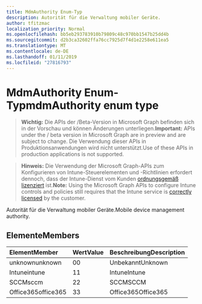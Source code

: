```yaml
---
title: MdmAuthority Enum-Typ
description: Autorität für die Verwaltung mobiler Geräte.
author: tfitzmac
localization_priority: Normal
ms.openlocfilehash: bb5eb293783910b79809c48c970bb1547b25dd4b
ms.sourcegitcommit: d2b3ca32602ffa76cc7925d7f4d1e2258e611ea5
ms.translationtype: MT
ms.contentlocale: de-DE
ms.lasthandoff: 01/11/2019
ms.locfileid: "27816793"
---
```

# <a name="mdmauthority-enum-type"></a><span data-ttu-id="f5e6c-103">MdmAuthority Enum-Typ</span><span class="sxs-lookup"><span data-stu-id="f5e6c-103">mdmAuthority enum type</span></span>

> <span data-ttu-id="f5e6c-104">**Wichtig:** Die APIs der /Beta-Version in Microsoft Graph befinden sich in der Vorschau und können Änderungen unterliegen.</span><span class="sxs-lookup"><span data-stu-id="f5e6c-104">**Important:** APIs under the / beta version in Microsoft Graph are in preview and are subject to change.</span></span> <span data-ttu-id="f5e6c-105">Die Verwendung dieser APIs in Produktionsanwendungen wird nicht unterstützt.</span><span class="sxs-lookup"><span data-stu-id="f5e6c-105">Use of these APIs in production applications is not supported.</span></span>

> <span data-ttu-id="f5e6c-106">**Hinweis:** Die Verwendung der Microsoft Graph-APIs zum Konfigurieren von Intune-Steuerelementen und -Richtlinien erfordert dennoch, dass der Intune-Dienst vom Kunden [ordnungsgemäß lizenziert](https://go.microsoft.com/fwlink/?linkid=839381) ist.</span><span class="sxs-lookup"><span data-stu-id="f5e6c-106">**Note:** Using the Microsoft Graph APIs to configure Intune controls and policies still requires that the Intune service is [correctly licensed](https://go.microsoft.com/fwlink/?linkid=839381) by the customer.</span></span>

<span data-ttu-id="f5e6c-107">Autorität für die Verwaltung mobiler Geräte.</span><span class="sxs-lookup"><span data-stu-id="f5e6c-107">Mobile device management authority.</span></span>
## <a name="members"></a><span data-ttu-id="f5e6c-108">Elemente</span><span class="sxs-lookup"><span data-stu-id="f5e6c-108">Members</span></span>
|<span data-ttu-id="f5e6c-109">Element</span><span class="sxs-lookup"><span data-stu-id="f5e6c-109">Member</span></span>|<span data-ttu-id="f5e6c-110">Wert</span><span class="sxs-lookup"><span data-stu-id="f5e6c-110">Value</span></span>|<span data-ttu-id="f5e6c-111">Beschreibung</span><span class="sxs-lookup"><span data-stu-id="f5e6c-111">Description</span></span>|
|:---|:---|:---|
|<span data-ttu-id="f5e6c-112">unknown</span><span class="sxs-lookup"><span data-stu-id="f5e6c-112">unknown</span></span>|<span data-ttu-id="f5e6c-113">0</span><span class="sxs-lookup"><span data-stu-id="f5e6c-113">0</span></span>|<span data-ttu-id="f5e6c-114">Unbekannt</span><span class="sxs-lookup"><span data-stu-id="f5e6c-114">Unknown</span></span>|
|<span data-ttu-id="f5e6c-115">Intune</span><span class="sxs-lookup"><span data-stu-id="f5e6c-115">intune</span></span>|<span data-ttu-id="f5e6c-116">1</span><span class="sxs-lookup"><span data-stu-id="f5e6c-116">1</span></span>|<span data-ttu-id="f5e6c-117">Intune</span><span class="sxs-lookup"><span data-stu-id="f5e6c-117">Intune</span></span>|
|<span data-ttu-id="f5e6c-118">SCCM</span><span class="sxs-lookup"><span data-stu-id="f5e6c-118">sccm</span></span>|<span data-ttu-id="f5e6c-119">2</span><span class="sxs-lookup"><span data-stu-id="f5e6c-119">2</span></span>|<span data-ttu-id="f5e6c-120">SCCM</span><span class="sxs-lookup"><span data-stu-id="f5e6c-120">SCCM</span></span>|
|<span data-ttu-id="f5e6c-121">Office365</span><span class="sxs-lookup"><span data-stu-id="f5e6c-121">office365</span></span>|<span data-ttu-id="f5e6c-122">3</span><span class="sxs-lookup"><span data-stu-id="f5e6c-122">3</span></span>|<span data-ttu-id="f5e6c-123">Office365</span><span class="sxs-lookup"><span data-stu-id="f5e6c-123">Office365</span></span>|





